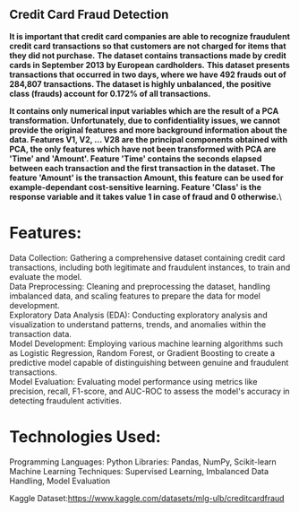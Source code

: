 ## Credit Card Fraud Detection

**It is important that credit card companies are able to recognize fraudulent credit card transactions so that customers are not charged for items that they did not purchase.**
**The dataset contains transactions made by credit cards in September 2013 by European cardholders.**
**This dataset presents transactions that occurred in two days, where we have 492 frauds out of 284,807 transactions. The dataset is highly unbalanced, the positive class (frauds) account for 0.172% of all transactions.**

**It contains only numerical input variables which are the result of a PCA transformation. Unfortunately, due to confidentiality issues, we cannot provide the original features and more background information about the data. Features V1, V2, … V28 are the principal components obtained with PCA, the only features which have not been transformed with PCA are 'Time' and 'Amount'. Feature 'Time' contains the seconds elapsed between each transaction and the first transaction in the dataset. The feature 'Amount' is the transaction Amount, this feature can be used for example-dependant cost-sensitive learning. Feature 'Class' is the response variable and it takes value 1 in case of fraud and 0 otherwise.**\
# Features:
Data Collection: Gathering a comprehensive dataset containing credit card transactions, including both legitimate and fraudulent instances, to train and evaluate the model. \
Data Preprocessing: Cleaning and preprocessing the dataset, handling imbalanced data, and scaling features to prepare the data for model development. \
Exploratory Data Analysis (EDA): Conducting exploratory analysis and visualization to understand patterns, trends, and anomalies within the transaction data. \
Model Development: Employing various machine learning algorithms such as Logistic Regression, Random Forest, or Gradient Boosting to create a predictive model capable of distinguishing between genuine and fraudulent transactions. \
Model Evaluation: Evaluating model performance using metrics like precision, recall, F1-score, and AUC-ROC to assess the model's accuracy in detecting fraudulent activities.
# Technologies Used:
Programming Languages: Python
Libraries: Pandas, NumPy, Scikit-learn
Machine Learning Techniques: Supervised Learning, Imbalanced Data Handling, Model Evaluation

Kaggle Dataset:https://www.kaggle.com/datasets/mlg-ulb/creditcardfraud
